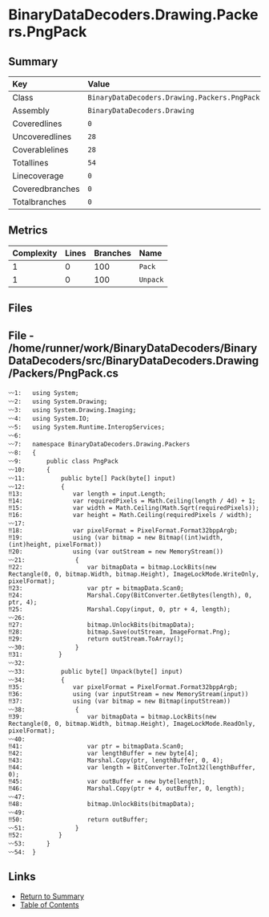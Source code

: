 ﻿# BinaryDataDecoders.Drawing.Packers.PngPack

## Summary

| Key             | Value                                        |
| :-------------- | :------------------------------------------- |
| Class           | `BinaryDataDecoders.Drawing.Packers.PngPack` |
| Assembly        | `BinaryDataDecoders.Drawing`                 |
| Coveredlines    | `0`                                          |
| Uncoveredlines  | `28`                                         |
| Coverablelines  | `28`                                         |
| Totallines      | `54`                                         |
| Linecoverage    | `0`                                          |
| Coveredbranches | `0`                                          |
| Totalbranches   | `0`                                          |

## Metrics

| Complexity | Lines | Branches | Name     |
| :--------- | :---- | :------- | :------- |
| 1          | 0     | 100      | `Pack`   |
| 1          | 0     | 100      | `Unpack` |

## Files

## File - /home/runner/work/BinaryDataDecoders/BinaryDataDecoders/src/BinaryDataDecoders.Drawing/Packers/PngPack.cs

```CSharp
〰1:   using System;
〰2:   using System.Drawing;
〰3:   using System.Drawing.Imaging;
〰4:   using System.IO;
〰5:   using System.Runtime.InteropServices;
〰6:   
〰7:   namespace BinaryDataDecoders.Drawing.Packers
〰8:   {
〰9:       public class PngPack
〰10:      {
〰11:          public byte[] Pack(byte[] input)
〰12:          {
‼13:              var length = input.Length;
‼14:              var requiredPixels = Math.Ceiling(length / 4d) + 1;
‼15:              var width = Math.Ceiling(Math.Sqrt(requiredPixels));
‼16:              var height = Math.Ceiling(requiredPixels / width);
〰17:  
‼18:              var pixelFormat = PixelFormat.Format32bppArgb;
‼19:              using (var bitmap = new Bitmap((int)width, (int)height, pixelFormat))
‼20:              using (var outStream = new MemoryStream())
〰21:              {
‼22:                  var bitmapData = bitmap.LockBits(new Rectangle(0, 0, bitmap.Width, bitmap.Height), ImageLockMode.WriteOnly, pixelFormat);
‼23:                  var ptr = bitmapData.Scan0;
‼24:                  Marshal.Copy(BitConverter.GetBytes(length), 0, ptr, 4);
‼25:                  Marshal.Copy(input, 0, ptr + 4, length);
〰26:  
‼27:                  bitmap.UnlockBits(bitmapData);
‼28:                  bitmap.Save(outStream, ImageFormat.Png);
‼29:                  return outStream.ToArray();
〰30:              }
‼31:          }
〰32:  
〰33:          public byte[] Unpack(byte[] input)
〰34:          {
‼35:              var pixelFormat = PixelFormat.Format32bppArgb;
‼36:              using (var inputStream = new MemoryStream(input))
‼37:              using (var bitmap = new Bitmap(inputStream))
〰38:              {
‼39:                  var bitmapData = bitmap.LockBits(new Rectangle(0, 0, bitmap.Width, bitmap.Height), ImageLockMode.ReadOnly, pixelFormat);
〰40:  
‼41:                  var ptr = bitmapData.Scan0;
‼42:                  var lengthBuffer = new byte[4];
‼43:                  Marshal.Copy(ptr, lengthBuffer, 0, 4);
‼44:                  var length = BitConverter.ToInt32(lengthBuffer, 0);
‼45:                  var outBuffer = new byte[length];
‼46:                  Marshal.Copy(ptr + 4, outBuffer, 0, length);
〰47:  
‼48:                  bitmap.UnlockBits(bitmapData);
〰49:  
‼50:                  return outBuffer;
〰51:              }
‼52:          }
〰53:      }
〰54:  }
```

## Links

* [Return to Summary](Summary.md)
* [Table of Contents](../TOC.md)

